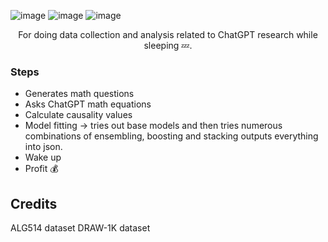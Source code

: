 ![image](https://user-images.githubusercontent.com/84760072/221041560-842b16a1-6ed4-4625-a301-b4fc258fda4d.png)
![image](https://user-images.githubusercontent.com/84760072/221075496-d7b23f08-216e-4507-b65b-0b6530716ef9.png)
![image](https://user-images.githubusercontent.com/84760072/221075972-955cd597-ffef-45d1-b288-ab6c45ac598b.png)

<p align="center">
  For doing data collection and analysis related to ChatGPT research while sleeping 💤.
</p>


### Steps
- Generates math questions
- Asks ChatGPT math equations
- Calculate causality values
- Model fitting -> tries out base models and then tries numerous combinations of ensembling, boosting and stacking outputs everything into json.
- Wake up
- Profit 💰

## Credits
ALG514 dataset 
DRAW-1K dataset
